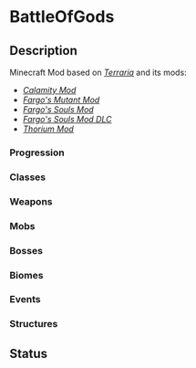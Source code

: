 # BattleOfGods

## Description
Minecraft Mod based on [*Terraria*](https://terraria.org/) and its mods:

 - [*Calamity Mod*](https://steamcommunity.com/sharedfiles/filedetails/?id=2824688072&searchtext=calamity)
 - [*Fargo's Mutant Mod*](https://steamcommunity.com/sharedfiles/filedetails/?id=2570931073)
 - [*Fargo's Souls Mod*](https://steamcommunity.com/sharedfiles/filedetails/?id=2815540735&searchtext=Fargo)
 - [*Fargo's Souls Mod DLC*](https://steamcommunity.com/sharedfiles/filedetails/?id=3044249615)
 - [*Thorium Mod*](https://steamcommunity.com/sharedfiles/filedetails/?id=2909886416&searchtext=thorium)

### Progression

### Classes

### Weapons

### Mobs

### Bosses

### Biomes

### Events

### Structures

## Status

<!--stackedit_data:
eyJoaXN0b3J5IjpbNDc0MjE4MTA3LDk1MTA4NjY2MywxNzg5NT
A1MDg3LDEwNTA4MTU2OTcsMTA1MDgxNTY5NywtMTg5NjQzMzQx
OSwxNjA2MDgyMzM0LC0xODE2NDI2NDU1XX0=
-->